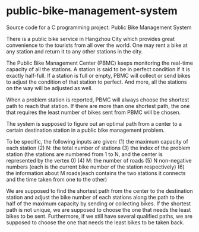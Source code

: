 # public-bike-management-system
Source code for a C programming project: Public Bike Management System

There is a public bike service in Hangzhou City which provides great convenience to the tourists from all over the world. One may rent a bike at any station and return it to any other stations in the city.

The Public Bike Management Center (PBMC) keeps monitoring the real-time capacity of all the stations. A station is said to be in perfect condition if it is exactly half-full. If a station is full or empty, PBMC will collect or send bikes to adjust the condition of that station to perfect. And more, all the stations on the way will be adjusted as well.

When a problem station is reported, PBMC will always choose the shortest path to reach that station. If there are more than one shortest path, the one that requires the least number of bikes sent from PBMC will be chosen.

The system is supposed to figure out an optimal path from a center to a certain destination station in a public bike management problem. 
 
To be specific, the following inputs are given:  (1) the maximum capacity of each station (2) N: the total number of stations (3) the index of the problem station (the stations are numbered from 1 to N, and the center is represented by the vertex 0) (4) M: the number of roads (5) N non-negative numbers (each is the current bike number of the station respectively) (6) the information about M roads(each contains the two stations it connects and the time taken from one to the other)  
 
We are supposed to find the shortest path from the center to the destination station and adjust the bike number of each stations along the path to the half of the maximum capacity by sending or collecting bikes. If the shortest path is not unique, we are supposed to choose the one that needs the least bikes to be sent. Furthermore, if we still have several qualified paths, we are supposed to choose the one that needs the least bikes to be taken back.
